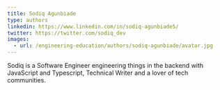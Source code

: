 ```yaml
---
title: Sodiq Agunbiade
type: authors
linkedin: https://www.linkedin.com/in/sodiq-agunbiade5/
twitter: https://twitter.com/sodiq_dev
images:
  - url: /engineering-education/authors/sodiq-agunbiade/avatar.jpg 
---
```

Sodiq is a Software Engineer engineering things in the backend with JavaScript and Typescript, Technical Writer and a lover of tech communities.
